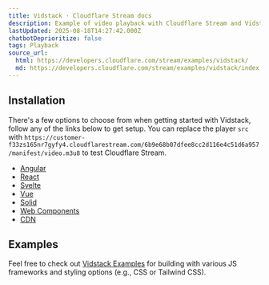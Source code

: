 ```yaml
---
title: Vidstack · Cloudflare Stream docs
description: Example of video playback with Cloudflare Stream and Vidstack
lastUpdated: 2025-08-18T14:27:42.000Z
chatbotDeprioritize: false
tags: Playback
source_url:
  html: https://developers.cloudflare.com/stream/examples/vidstack/
  md: https://developers.cloudflare.com/stream/examples/vidstack/index.md
---
```


## Installation

There's a few options to choose from when getting started with Vidstack, follow any of the links below to get setup. You can replace the player `src` with `https://customer-f33zs165nr7gyfy4.cloudflarestream.com/6b9e68b07dfee8cc2d116e4c51d6a957/manifest/video.m3u8` to test Cloudflare Stream.

* [Angular](https://www.vidstack.io/docs/player/getting-started/installation/angular?provider=video)
* [React](https://www.vidstack.io/docs/player/getting-started/installation/react?provider=video)
* [Svelte](https://www.vidstack.io/docs/player/getting-started/installation/svelte?provider=video)
* [Vue](https://www.vidstack.io/docs/player/getting-started/installation/vue?provider=video)
* [Solid](https://www.vidstack.io/docs/player/getting-started/installation/solid?provider=video)
* [Web Components](https://www.vidstack.io/docs/player/getting-started/installation/web-components?provider=video)
* [CDN](https://www.vidstack.io/docs/player/getting-started/installation/cdn?provider=video)

## Examples

Feel free to check out [Vidstack Examples](https://github.com/vidstack/examples) for building with various JS frameworks and styling options (e.g., CSS or Tailwind CSS).
